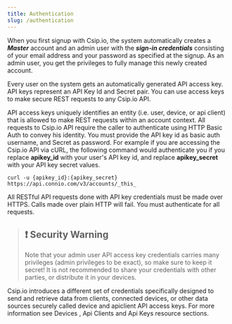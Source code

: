 ```yaml
---
title: Authentication
slug: /authentication
---
```


When you first signup with Csip.io, the system automatically creates a ***Master*** account and an admin user with the ***sign-in credentials*** consisting of your email address and your password as specified at the signup. As an admin user, you get the privileges to fully manage this newly created account.

Every user on the system gets an automatically generated API access key. API keys represent an API Key Id and Secret pair. You can use access keys to make secure REST requests to any Csip.io API.

API access keys uniquely identifies an entity (i.e. user, device, or api client) that is allowed to make REST requests within an account context. All requests to Csip.io API require the caller to authenticate using HTTP Basic Auth to convey his identity. You must provide the API key id as basic auth username, and Secret as password. For example if you are accessing the Csip.io API via cURL, the following command would authenticate you if you replace **apikey_id** with your user's API key id, and replace **apikey_secret** with your API key secret values.

```
curl -u {apikey_id}:{apikey_secret} https://api.connio.com/v3/accounts/_this_
```

All RESTful API requests done with API key credentials must be made over HTTPS. Calls made over plain HTTP will fail. You must authenticate for all requests.

> ## ❗️ Security Warning
> Note that your admin user API access key credentials carries many privileges (admin privileges to be exact), so make sure to keep it secret! It is not recommended to share your credentials with other parties, or distribute it in your devices.

Csip.io introduces a different set of credentials specifically designed to send and retrieve data from clients, connected devices, or other data sources securely called device and apiclient API access keys. For more information see Devices , Api Clients and Api Keys resource sections.
